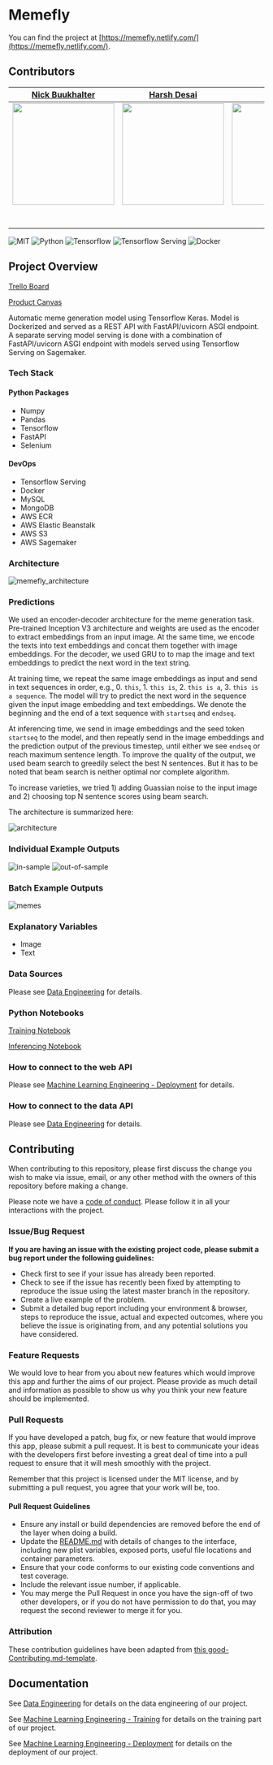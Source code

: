 # Memefly

You can find the project at [https://memefly.netlify.com/](https://memefly.netlify.com/).

## Contributors

|                                       [Nick Buukhalter](https://github.com/Nburkhal)                                        |                                       [Harsh Desai](https://github.com/hurshd0)                                        |                                       [Han Lee](https://https://github.com/leehanchung)                                        |
| :-----------------------------------------------------------------------------------------------------------: | :-----------------------------------------------------------------------------------------------------------: | :-----------------------------------------------------------------------------------------------------------: |
|                      [<img src="https://avatars2.githubusercontent.com/u/6277592?s=460&v=4" width = "200" />](https://github.com/Nburkhal)                       |                      [<img src="https://avatars0.githubusercontent.com/u/16807421?s=460&v=4" width = "200" />](https://github.com/hurshd0)                       |                      [<img src="https://avatars2.githubusercontent.com/u/4794839?s=460&v=4" width = "200" />](https://https://github.com/leehanchung)                       |
|                 [<img src="https://github.com/favicon.ico" width="15"> ](https://github.com/Nburkhal)                 |            [<img src="https://github.com/favicon.ico" width="15"> ](https://github.com/hurshd0)             |           [<img src="https://github.com/favicon.ico" width="15"> ](https://https://github.com/leehanchung)            |
| [ <img src="https://static.licdn.com/sc/h/al2o9zrvru7aqj8e1x2rzsrca" width="15"> ](https://www.linkedin.com/in/nick-burkhalter-4b0377108/) | [ <img src="https://static.licdn.com/sc/h/al2o9zrvru7aqj8e1x2rzsrca" width="15"> ](https://www.linkedin.com/in/harsh-d-6b153a155/) | [ <img src="https://static.licdn.com/sc/h/al2o9zrvru7aqj8e1x2rzsrca" width="15"> ](https://www.linkedin.com/in/hanchunglee/) |

![MIT](https://img.shields.io/packagist/l/doctrine/orm.svg)
![Python](https://img.shields.io/badge/python-3.6-blue)
![Tensorflow](https://img.shields.io/badge/tensorflow-2.0.0-blue)
![Tensorflow Serving](https://img.shields.io/badge/tensorflow_serving-2.0.0+dev-blue)
![Docker](https://img.shields.io/badge/Docker-18.09.6-blue)

## Project Overview

[Trello Board](https://trello.com/b/BLp7jI06/memefly)

[Product Canvas](https://www.notion.so/Memefly-4148c8ecbd3b4bcfb1c6624b2f28090d)

Automatic meme generation model using Tensorflow Keras. Model is Dockerized and served as a REST API with FastAPI/uvicorn ASGI endpoint. A separate serving model serving is done with a combination of FastAPI/uvicorn ASGI endpoint with models served using Tensorflow Serving on Sagemaker.

### Tech Stack

#### Python Packages
- Numpy
- Pandas
- Tensorflow
- FastAPI
- Selenium

#### DevOps
- Tensorflow Serving
- Docker
- MySQL
- MongoDB
- AWS ECR
- AWS Elastic Beanstalk
- AWS S3
- AWS Sagemaker

### Architecture
![memefly_architecture](./memefly-de/assets/memefly-ai-architect.png)

### Predictions

We used an encoder-decoder architecture for the meme generation task. Pre-trained Inception V3 architecture and weights are used as the encoder to extract embeddings from an input image. At the same time, we encode the texts into text embeddings and concat them together with image embeddings. For the decoder, we used GRU to to map the image and text embeddings to predict the next word in the text string. 

At training time, we repeat the same image embeddings as input and send in text sequences in order, e.g., 0. `this`, 1. `this is`, 2. `this is a`, 3. `this is a sequence`. The model will try to predict the next word in the sequence given the input image embedding and text embeddings. We denote the beginning and the end of a text sequence with `startseq` and `endseq`.

At inferencing time, we send in image embeddings and the seed token `startseq` to the model, and then repeatly send in the image embeddings and the prediction output of the previous timestep, until either we see `endseq` or reach maximum sentence length. To improve the quality of the output, we used beam search to greedily select the best N sentences. But it has to be noted that beam search is neither optimal nor complete algorithm.

To increase varieties, we tried 1) adding Guassian noise to the input image and 2) choosing top N sentence scores using beam search.

The architecture is summarized here:

![architecture](./memefly-ml/assets/par_inject_model.png)

### Individual Example Outputs

![in-sample](./memefly-ml/assets/in.jpg)
![out-of-sample](./memefly-ml/assets/out.jpg)

### Batch Example Outputs
![memes](./memefly-ml/assets/in-sample-meme-gen.png)


### Explanatory Variables

-   Image
-   Text

### Data Sources

Please see [Data Engineering](./memefly-de/README.md) for details.

### Python Notebooks

[Training Notebook](./memefly-ml/notebooks/10_word_gen_model_3.2.2.ipynb)

[Inferencing Notebook](./memefly-ml/notebooks/11_word_gen_beam_search_3.2.2.ipynb)


### How to connect to the web API

Please see [Machine Learning Engineering - Deployment](./memefly-ds-app/README.md) for details.

### How to connect to the data API

Please see [Data Engineering](./memefly-de/README.md) for details.

## Contributing

When contributing to this repository, please first discuss the change you wish to make via issue, email, or any other method with the owners of this repository before making a change.

Please note we have a [code of conduct](./code_of_conduct.md). Please follow it in all your interactions with the project.

### Issue/Bug Request

 **If you are having an issue with the existing project code, please submit a bug report under the following guidelines:**
 - Check first to see if your issue has already been reported.
 - Check to see if the issue has recently been fixed by attempting to reproduce the issue using the latest master branch in the repository.
 - Create a live example of the problem.
 - Submit a detailed bug report including your environment & browser, steps to reproduce the issue, actual and expected outcomes,  where you believe the issue is originating from, and any potential solutions you have considered.

### Feature Requests

We would love to hear from you about new features which would improve this app and further the aims of our project. Please provide as much detail and information as possible to show us why you think your new feature should be implemented.

### Pull Requests

If you have developed a patch, bug fix, or new feature that would improve this app, please submit a pull request. It is best to communicate your ideas with the developers first before investing a great deal of time into a pull request to ensure that it will mesh smoothly with the project.

Remember that this project is licensed under the MIT license, and by submitting a pull request, you agree that your work will be, too.

#### Pull Request Guidelines

- Ensure any install or build dependencies are removed before the end of the layer when doing a build.
- Update the [README.md](./README.md) with details of changes to the interface, including new plist variables, exposed ports, useful file locations and container parameters.
- Ensure that your code conforms to our existing code conventions and test coverage.
- Include the relevant issue number, if applicable.
- You may merge the Pull Request in once you have the sign-off of two other developers, or if you do not have permission to do that, you may request the second reviewer to merge it for you.

### Attribution

These contribution guidelines have been adapted from [this good-Contributing.md-template](https://gist.github.com/PurpleBooth/b24679402957c63ec426).

## Documentation

See [Data Engineering](./memefly-de/README.md) for details on the data engineering of our project.

See [Machine Learning Engineering - Training](./memefly-ml/README.md) for details on the training part of our project.

See [Machine Learning Engineering - Deployment](./memefly-ds-app/README.md) for details on the deployment of our project.

